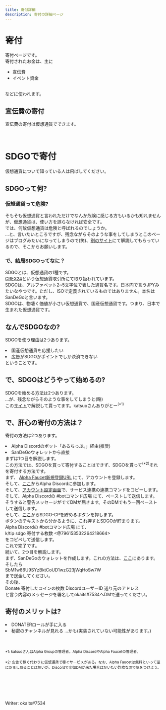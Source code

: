 ```yaml
---
title: 寄付詳細
description: 寄付の詳細ページ
---
```

<h1>寄付</h1>
<p>
寄付ページです。<br>
寄付されたお金は、主に<br>
<ul>
<li>宣伝費</li>
<li>イベント資金
</ul><br>
などに使われます。
</p>
<h2>宣伝費の寄付</h2>
<p>
宣伝費の寄付は仮想通貨でできます。<br>
<br>
<br>
<!-- このページはnavに追加しません。 -->
<h1>SDGOで寄付</h1>
<p>仮想通貨について知っている人は飛ばしてください。</p>
<h2>SDGOって何?</h2>
<h3>仮想通貨って危険?</h3>
<p>
そもそも仮想通貨と言われただけでなんか危険に感じる方もいるかも知れませんが、仮想通貨は、使い方を誤らなければ安全です。<br>
では、何故仮想通貨は危険と呼ばれるのでしょうか。<br>
...と、言いたいところですが、残念ながらそのような事をしてしまうとこのページはブログみたいになってしまうので(笑)、<a href="https://crosst-tax.jp/column/2018/01/post-3.html">別のサイト</a>にて解説してもらっているので、そこからお願いします。<br>
</p>
<h3>で、結局SDGOってなに？</h3>
<p>
SDGOとは、仮想通貨の1種です。<br>
<a href="https://crex24.com">CREX24</a>という仮想通貨取引所にて取り扱われています。<br>
SDGOは、アルファベット2~5文字位で表した通貨名です。日本円で言うJPYみたいなやつです。ただし、ISOで定義されているものではありません。本名はSanDeGoと言います。<br>
SDGOは、物凄く価値が小さい仮想通貨で、国産仮想通貨です。つまり、日本で生まれた仮想通貨です。<br>
</p>
<h2>なんでSDGOなの?</h2>
<p>
SDGOを使う理由は2つあります。<br>
<ui>
<li>国産仮想通貨を応援したい</li>
<li>広告がSDGOかポイントでしか決済できない</li>
<ui>
ということです。<br>
</p>
<h2>で、SDGOはどうやって始めるの?</h2>
<p>
SDGOを始める方法は2つあります。<br>
...が、残念ながらそのような事をしてしまうと(略)<br>
この<a href="https://blog.information-portal.net/getsandegostarted">サイト</a>で解説して貰ってます。katsuoさんありがとー<sup>(*1)</sup><br>
</p>
<h2>で、肝心の寄付の方法は？</h3>
<p>
寄付の方法は2つあります。<br>
<ui>
<li>Alpha Discordのボット「あるちっぷ。」経由(推奨)</li>
<li>SanDeGoウォレットから直接</li>
</ui>
まずは1つ目を解説します。<br>
この方法では、SDGOを買って寄付することはできず、SDGOを貰って<sup>(*2)</sup>それを寄付する方法です。<br>
まず、
<a href="https://alpha.information-portal.net/index.php?a=1951">Alpha Faucet新規登録URL</a>
にて、アカウントを登録します。<br>
そして、<a href="https://discord.gg/Zc6sxNnCcy">ここ</a>からAlpha Discordに参加します。<br>
そして、<a href="https://alpha.information-portal.net/account.php">アカウント設定画面</a>で、サービス連携の連携コマンドをコピーします。<br>
そして、Alpha Discordの #botコマンド広場 にて、ペーストして送信します。<br>
そうすると警告メッセージがでてDMが届きます。そのDMでもう一回ペーストして送信します。<br>
そして、<a href="https://alpha.information-portal.net/coin.php?coin=sandego">ここ</a>からSDGO-CPを貯めるボタンを押します。<br>
ボタンのテキストから分かるように、これ押すとSDGOが貯まります。<br>
Alpha Discordの #botコマンド広場 にて、<br>
k/tip sdgo 寄付する枚数 <@796153532264218664><br>
をコピペして送信します。<br>
これで完了です。<br>
続いて、2つ目を解説します。<br>
まず、SanDeGoのウォレットを作成します。これの方法は、<a href="https://blog.information-portal.net/dewallet">ここ</a>にあります。
そしたら<br>
SbM1w86U9SYzBktCoUD1wzG23jWqHoSw7W<br>
まで送金してください。<br>
その後、<br>
Donate 寄付したコインの枚数 DiscordユーザーID 送り元のアドレス<br>
と言う内容のメッセージを署名してokaits#7534へDMで送ってください。
</p>
<h2>寄付のメリットは?</h2>
<ui>
<li>DONATERロールが手に入る</li>
<li>秘密のチャンネルが見れる ...かも(実装されていない可能性があります。)</li>
</ui>
<br><br>
<p>
<sub>*1: katsuoさんはAlpha Groupの管理者。Alpha DiscordやAlpha Faucetの管理者。</sub><br><br>
<sup>*2: 広告で稼ぐ代わりに仮想通貨で稼ぐサービスがある。なお、Alpha Faucetは無料といって逆にだまし取ることは無いが、Discordで突如DMが来た場合はだいたい詐欺なので気をつけよう。<sup><br>
</p>
<br><br><br><br><br>
Writer: okaits#7534
